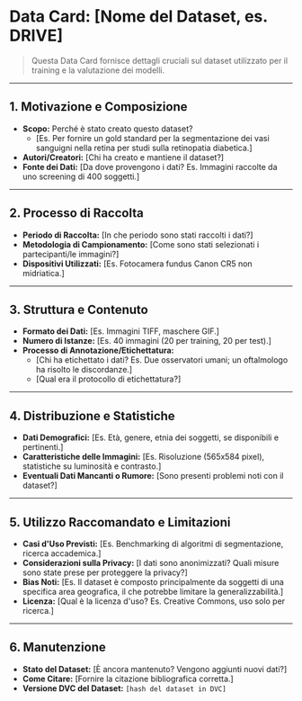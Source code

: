 # Data Card: [Nome del Dataset, es. DRIVE]

> Questa Data Card fornisce dettagli cruciali sul dataset utilizzato per il training e la valutazione dei modelli.

---

## 1. Motivazione e Composizione

- **Scopo:** Perché è stato creato questo dataset?
  - [Es. Per fornire un gold standard per la segmentazione dei vasi sanguigni nella retina per studi sulla retinopatia diabetica.]
- **Autori/Creatori:** [Chi ha creato e mantiene il dataset?]
- **Fonte dei Dati:** [Da dove provengono i dati? Es. Immagini raccolte da uno screening di 400 soggetti.]

---

## 2. Processo di Raccolta

- **Periodo di Raccolta:** [In che periodo sono stati raccolti i dati?]
- **Metodologia di Campionamento:** [Come sono stati selezionati i partecipanti/le immagini?]
- **Dispositivi Utilizzati:** [Es. Fotocamera fundus Canon CR5 non midriatica.]

---

## 3. Struttura e Contenuto

- **Formato dei Dati:** [Es. Immagini TIFF, maschere GIF.]
- **Numero di Istanze:** [Es. 40 immagini (20 per training, 20 per test).]
- **Processo di Annotazione/Etichettatura:**
  - [Chi ha etichettato i dati? Es. Due osservatori umani; un oftalmologo ha risolto le discordanze.]
  - [Qual era il protocollo di etichettatura?]

---

## 4. Distribuzione e Statistiche

- **Dati Demografici:** [Es. Età, genere, etnia dei soggetti, se disponibili e pertinenti.]
- **Caratteristiche delle Immagini:** [Es. Risoluzione (565x584 pixel), statistiche su luminosità e contrasto.]
- **Eventuali Dati Mancanti o Rumore:** [Sono presenti problemi noti con il dataset?]

---

## 5. Utilizzo Raccomandato e Limitazioni

- **Casi d'Uso Previsti:** [Es. Benchmarking di algoritmi di segmentazione, ricerca accademica.]
- **Considerazioni sulla Privacy:** [I dati sono anonimizzati? Quali misure sono state prese per proteggere la privacy?]
- **Bias Noti:** [Es. Il dataset è composto principalmente da soggetti di una specifica area geografica, il che potrebbe limitare la generalizzabilità.]
- **Licenza:** [Qual è la licenza d'uso? Es. Creative Commons, uso solo per ricerca.]

---

## 6. Manutenzione

- **Stato del Dataset:** [È ancora mantenuto? Vengono aggiunti nuovi dati?]
- **Come Citare:** [Fornire la citazione bibliografica corretta.]
- **Versione DVC del Dataset:** `[hash del dataset in DVC]`